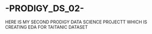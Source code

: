 # -PRODIGY_DS_02-
HERE IS MY SECOND PRODIGY DATA SCIENCE PROJECTT WHICH IS CREATING EDA FOR TAITANIC DATASET
